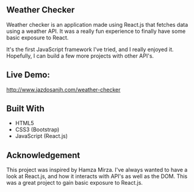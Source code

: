 ## Weather Checker

Weather checker is an application made using React.js that fetches data using a weather API. It was a really fun experience to
finally have some basic exposure to React. 

It's the first JavaScript framework I've tried, and I really enjoyed it. Hopefully, I can build a few more projects with other API's.

## Live Demo:
http://www.jazdosanjh.com/weather-checker

## Built With

* HTML5
* CSS3 (Bootstrap)
* JavaScript (React.js)

## Acknowledgement
This project was inspired by Hamza Mirza. I've always wanted to have a look at React.js, and how it interacts with API's as well as the DOM. This was a great project to gain basic exposure to React.js.
